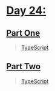 # [Day 24:](https://adventofcode.com/2022/day/24)

## [Part One](https://adventofcode.com/2022/day/24#part1)

> [TypeScript](/solutions/typescript/2022/24/src/p1.ts)

## [Part Two](https://adventofcode.com/2022/day/24#part2)

> [TypeScript](/solutions/typescript/2022/24/src/p2.ts)
